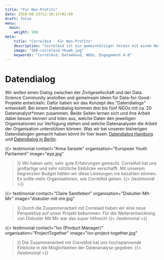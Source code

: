 ```yaml
---
title: "Für Non-Profits"
date: 2018-08-23T12:38:17+02:00
draft: false
menu:
  main:
    weight: 100
meta:
    title: "CorrelAid - Für Non-Profits"
    description: "CorrelAid ist ein gemeinnütziger Verein mit einem Netzwerk von 1400 ehrenamtlichen Datenanalyst*innen."
    image: "509-correlaid-thumb.jpg"
    keywords: "CorrelAid, Data4Good, NGOs, Engagement 4.0"
---
```


# Datendialog

Wir wollen einen Dialog zwischen der Zivilgesellschaft und der Data Science Community anstoßen und gemeinsam Ideen für Data-for-Good-Projekte entwickeln. Dafür haben wir das Konzept des "Datendialogs" entwickelt. Bei einem Datendialog kommen drei bis fünf NGOs mit ca. 20 Datenanalyst\*innen zusammen. Beide Seiten lernen sich und ihre Arbeit dabei besser kennen und loten aus, welche Daten den jeweiligen Organisationen zur Verfügung stehen und welche Datenanalysen die Arbeit der Organisation unterstützen können. Was wir bei unseren bisherigen Datendialogen gemacht haben könnt ihr hier lesen: [Datendialog Hamburg](/blog/meetup-hh) und [Datendialog in Berlin](/blog/datendialog-berlin).

{{< testimonial 
    contact="Anna Saraste"
    organisation="European Youth Parliament"
    image="eyp.jpg"
>}}
    Wir haben sehr, sehr gute Erfahrungen gemacht. CorrelAid hat uns großartige und sehr nützliche 
    Einblicke verschafft. Mit unserem begrenzten Budget hätten wir diese Leistungen nie bezahlen können. Es sollte mehr
    Organisationen, wie CorrelAid geben.
{{< /testimonial >}}



{{< testimonial 
    contact="Claire Samtleben"
    organisation="Diskutier-Mit-Mir"
    image="diskutier-mit-mir.jpg"
>}}
    Durch die Zusammenarbeit mit Correlaid haben wir eine neue Perspektive auf unser Projekt bekommen. Für die 
    Weiterentwicklung von Diskutier Mit Mir war das super hilfreich!
{{< /testimonial >}}

{{< testimonial 
    contact="Ivo (Product Manager)"
    organisation="ProjectTogether"
    image="ivo-project-together.jpg"
>}}
    Die Zusammenarbeit mit CorrelAid hat uns hochspannende Einblicke in die Möglichkeiten der Datenanalyse gegeben.
{{< /testimonial >}}
